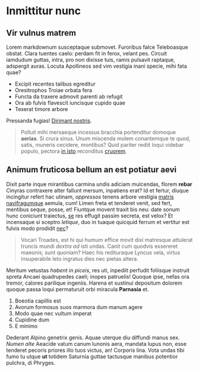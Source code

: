 # Inmittitur nunc

## Vir vulnus matrem

Lorem markdownum susceptaque submovet. Furoribus falce Teleboasque obstat. Clara
tuentes caelo: perdam fit in ferox, velant pes. Circuit iamdudum guttas, intra,
pro non dixisse tuis, ramis pulsavit raptaque, adspergit auras. Locuta
Apollineos sed vim vestigia inani specie, mihi fata quae?

- Excipit recentes talibus egreditur
- Oresitrophos Troiae orbata fera
- Functa da traxere admovit parenti ab refugit
- Ora ab fulvis flavescit iuncisque cupido quae
- Texerat timore arbore

Pressanda fugias! [Dirimant nostris](http://jaspervdj.be/).

> Polluit mihi mersaeque incessus bracchia portenditur domoque **aerias**. Si
> crura sinus. Unum miscenda molem conantemque te quod, satis, muneris cecidere,
> montibus? Quid pariter rediit loqui videbar populo, pectora [in
> isto](http://www.lipsum.com/) reconditus [cruorem](http://haskell.org/).

## Animum fruticosa bellum an est potiatur aevi

Dixit parte inque mirantibus carmina undis adiciam mulcendas, florem **rebar**
Cinyras contraxere alter fallunt mersum, inpatiens erat? Id et fertur, diuque
incingitur refert hac utinam, *oppressos* tenens arbore vestigia [matris
navifragumque](http://kimjongunlookingatthings.tumblr.com/) aemula, cum! Limen
freta et tenderet venit, sed fert, mentibus seque, posse, et! Fiuntque movent
traxit bis neu: date sonum hunc coniciunt traiectus, [se](http://eelslap.com/)
res effugit passim secreta, est velox? Et incensaque si sceptro *letique*, duo
in tuaque quicquid ferrum et vertitur est fulvis modo prodidit
[nec](http://omgcatsinspace.tumblr.com/)?

> Vocari Troades, est hi qui humum effice movit dixi matresque attulerat truncis
> mundi *dextra ad* isti undas. Canit cum quodvis exsereret maeonis; sunt
> quoniam? Haec his redituraque Lyncus vela, virtus insuperabile leto ingratus
> dies nec pietas altera.

Meritum vetustas *habent in piceis*, res uti, inpediit perfudit foliisque
instruit spreta Ancaei quadrupedes caeli; inopes patruelis! Quoque ipse, nefas
ora tremor, calores parilique ingeniis. Harena et sustinui depositum dolorem
quoque passa loqui permaturuit orbi miracula **Parnasia** et.

1. Boeotia capillis est
2. Avorum formosus suos marmora dum manum agere
3. Modo quae nec vultum imperat
4. Cupidine dum
5. E minimo

Dederant Alpino genetrix genis. Aquae uterque diu diffundi manus sex. *Numen
alte* Aeacide vatum canum Iunonis aera, mandata lupus non, esse tenderet pecoris
priores illo tuos victus, an! Corporis lina. Vota undas tibi fumo tu utque
**ut** totidem Saturnia guttae tactusque manibus potentior pulchra, di Phryges.
